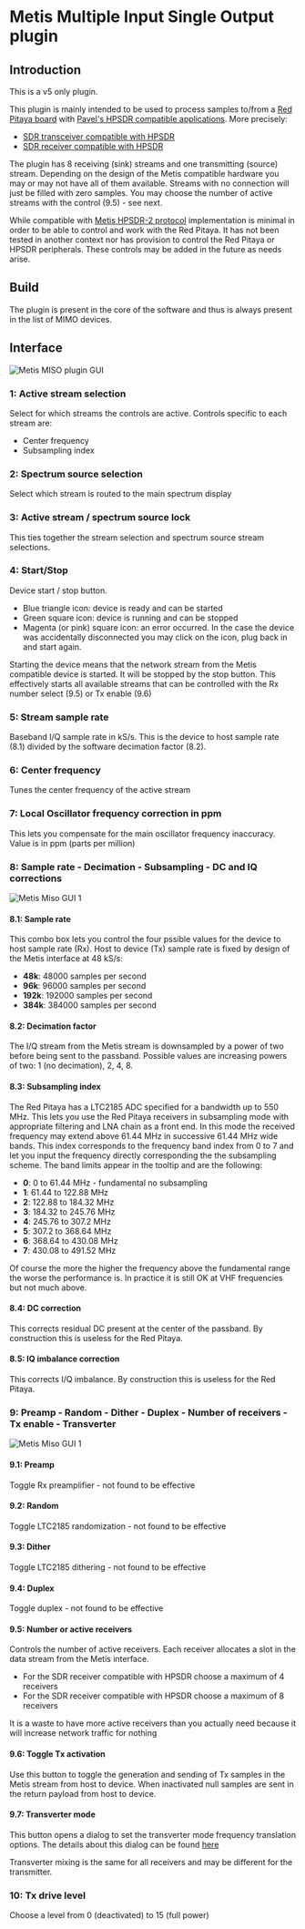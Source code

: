 <h1>Metis Multiple Input Single Output plugin</h1>

<h2>Introduction</h2>

This is a v5 only plugin.

This plugin is mainly intended to be used to process samples to/from a [Red Pitaya board](https://www.redpitaya.com/) with [Pavel's HPSDR compatible applications](http://pavel-demin.github.io/red-pitaya-notes/). More precisely:

  - [SDR transceiver compatible with HPSDR](http://pavel-demin.github.io/red-pitaya-notes/sdr-transceiver-hpsdr/)
  - [SDR receiver compatible with HPSDR](http://pavel-demin.github.io/red-pitaya-notes/sdr-receiver-hpsdr-122-88/)

The plugin has 8 receiving (sink) streams and one transmitting (source) stream. Depending on the design of the Metis compatible hardware you may or may not have all of them available. Streams with no connection will just be filled with zero samples. You may choose the number of active streams with the control (9.5) - see next.

While compatible with [Metis HPSDR-2 protocol](https://github.com/softerhardware/Hermes-Lite2/wiki/Protocol) implementation is minimal in order to be able to control and work with the Red Pitaya. It has not been tested in another context nor has provision to control the Red Pitaya or HPSDR peripherals. These controls may be added in the future as needs arise.

<h2>Build</h2>

The plugin is present in the core of the software and thus is always present in the list of MIMO devices.

<h2>Interface</h2>

![Metis MISO plugin GUI](../../../doc/img/MetisMISO_plugin.png)

<h3>1: Active stream selection</h3>

Select for which streams the controls are active. Controls specific to each stream are:

  - Center frequency
  - Subsampling index

<h3>2: Spectrum source selection</h3>

Select which stream is routed to the main spectrum display

<h3>3: Active stream / spectrum source lock</h3>

This ties together the stream selection and spectrum source stream selections.

<h3>4: Start/Stop</h3>

Device start / stop button.

  - Blue triangle icon: device is ready and can be started
  - Green square icon: device is running and can be stopped
  - Magenta (or pink) square icon: an error occurred. In the case the device was accidentally disconnected you may click on the icon, plug back in and start again.

Starting the device means that the network stream from the Metis compatible device is started. It will be stopped by the stop button. This effectively starts all available streams that can be controlled with the Rx number select (9.5) or Tx enable (9.6)

<h3>5: Stream sample rate</h3>

Baseband I/Q sample rate in kS/s. This is the device to host sample rate (8.1) divided by the software decimation factor (8.2).

<h3>6: Center frequency</h3>

Tunes the center frequency of the active stream

<h3>7: Local Oscillator frequency correction in ppm</h3>

This lets you compensate for the main oscillator frequency inaccuracy. Value is in ppm (parts per million)

<h3>8: Sample rate - Decimation - Subsampling - DC and IQ corrections</h3>

![Metis Miso GUI 1](../../../doc/img/MetisMISO_plugin_1.png)

<h4>8.1: Sample rate</h4>

This combo box lets you control the four pssible values for the device to host sample rate (Rx). Host to device (Tx) sample rate is fixed by design of the Metis interface at 48 kS/s:

  - **48k**: 48000 samples per second
  - **96k**: 96000 samples per second
  - **192k**: 192000 samples per second
  - **384k**: 384000 samples per second

<h4>8.2: Decimation factor</h4>

The I/Q stream from the Metis stream is downsampled by a power of two before being sent to the passband. Possible values are increasing powers of two: 1 (no decimation), 2, 4, 8.

<h4>8.3: Subsampling index</h4>

The Red Pitaya has a LTC2185 ADC specified for a bandwidth up to 550 MHz. This lets you use the Red Pitaya receivers in subsampling mode with appropriate filtering and LNA chain as a front end. In this mode the received frequency may extend above 61.44 MHz in successive 61.44 MHz wide bands. This index corresponds to the frequency band index from 0 to 7 and let you input the frequency directly corresponding the the subsampling scheme. The band limits appear in the tooltip and are the following:

  - **0**: 0 to 61.44 MHz - fundamental no subsampling
  - **1**: 61.44 to 122.88 MHz
  - **2**: 122.88 to 184.32 MHz
  - **3**: 184.32 to 245.76 MHz
  - **4**: 245.76 to 307.2 MHz
  - **5**: 307.2 to 368.64 MHz
  - **6**: 368.64 to 430.08 MHz
  - **7**: 430.08 to 491.52 MHz

Of course the more the higher the frequency above the fundamental range the worse the performance is. In practice it is still OK at VHF frequencies but not much above.

<h4>8.4: DC correction</h4>

This corrects residual DC present at the center of the passband. By construction this is useless for the Red Pitaya.

<h4>8.5: IQ imbalance correction</h4>

This corrects I/Q imbalance. By construction this is useless for the Red Pitaya.

<h3>9: Preamp - Random - Dither - Duplex - Number of receivers - Tx enable - Transverter</h3>

![Metis Miso GUI 1](../../../doc/img/MetisMISO_plugin_2.png)

<h4>9.1: Preamp</h4>

Toggle Rx preamplifier - not found to be effective

<h4>9.2: Random</h4>

Toggle LTC2185 randomization - not found to be effective

<h4>9.3: Dither</h4>

Toggle LTC2185 dithering - not found to be effective

<h4>9.4: Duplex</h4>

Toggle duplex - not found to be effective

<h4>9.5: Number or active receivers</h4>

Controls the number of active receivers. Each receiver allocates a slot in the data stream from the Metis interface.

  - For the SDR receiver compatible with HPSDR choose a maximum of 4 receivers
  - For the SDR receiver compatible with HPSDR choose a maximum of 8 receivers

It is a waste to have more active receivers than you actually need because it will increase network traffic for nothing

<h4>9.6: Toggle Tx activation</h4>

Use this button to toggle the generation and sending of Tx samples in the Metis stream from host to device. When inactivated null samples are sent in the return payload from host to device.

<h4>9.7: Transverter mode</h4>

This button opens a dialog to set the transverter mode frequency translation options. The details about this dialog can be found [here](../../../sdrgui/gui/transverterdialog.md)

Transverter mixing is the same for all receivers and may be different for the transmitter.

<h3>10: Tx drive level</h3>

Choose a level from 0 (deactivated) to 15 (full power)
